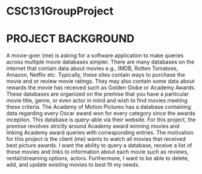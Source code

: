 # CSC131GroupProject
 # PROJECT BACKGROUND
A movie-goer (me) is asking for a software application to make queries across multiple movie
databases simpler. There are many databases on the internet that contain data about movies
e.g., IMDB, Rotten Tomatoes, Amazon, Netflix etc. Typically, these sites contain ways to
purchase the movie and or review movie ratings. They may also contain some data about
rewards the movie has received such as Golden Globe or Academy Awards. These databases
are organized on the premise that you have a particular movie title, genre, or even actor in
mind and wish to find movies meeting these criteria. The Academy of Motion Pictures has a
database containing data regarding every Oscar award won for every category since the awards
inception. This database is query-able via their website.
For this project, the premise revolves strictly around Academy award winning movies and
linking Academy award queries with corresponding entries. The motivation for this project is
the client (me) wants to watch all movies that received best picture awards. I want the ability to
query a database, receive a list of these movies and links to information about each movie such
as reviews, rental/streaming options, actors. Furthermore, I want to be able to delete, add, and
update existing movies to best fit my needs.
